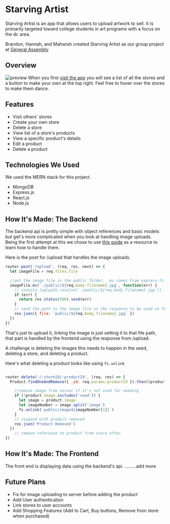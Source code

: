 # Starving Artist
Starving Artist is an app that allows users to upload artwork to sell. It is primarily targeted toward college students in art programs with a focus on the dc area.

Brandon, Hannah, and Mahwish created Starving Artist as our group project at [General Assembly](https://generalassemb.ly/)

## Overview
![preview](https://i.imgur.com/0isy85K.jpg)
When you first [visit the app](putlinktodeployedhere.com) you will see a list of all the stores and a button to make your own at the top right. Feel free to hover over the stores to make them dance.

## Features
* Visit others' stores
* Create your own store
* Delete a store
* View list of a store's products
* View a specific product's details
* Edit a product
* Delete a product

## Technologies We Used
We used the MERN stack for this project.
* MongoDB
* Express.js
* React.js
* Node.js

## How It's Made: The Backend

The backend api is pretty simple with object references and basic models but get's more complicated when you look at handling image uploads. Being the first attempt at this we chose to use [this guide](https://levelup.gitconnected.com/file-upload-with-node-js-react-js-686e342ad7e7) as a resource to learn how to handle them.

Here is the post for /upload that handles the image uploads.
```javascript
router.post('/upload', (req, res, next) => {
  let imageFile = req.files.file

  //put the image file in the public folder, .mv comes from express-fileupload package
  imageFile.mv(`./public/${req.body.filename}.jpg`, function(err) {
    // console.log(path.resolve(`./public/${req.body.filename}.jpg`))
    if (err) {
      return res.status(500).send(err)
    }
    // send the path to the image file in the response to be used on the front end
    res.json({ file: `public/${req.body.filename}.jpg` })
  })
})
```

That's just to upload it, linking the image is just setting it to that file path, that part is handled by the frontend using the response from /upload.

A challenge is deleting the images this needs to happen in the seed, deleting a store, and deleting a product. 

Here's what deleting a product looks like using `fs.unlink`
```javascript

router.delete('/:storeId/:productId', (req, res) => {
  Product.findOneAndRemove({ _id: req.params.productId }).then((product) => {

    //remove image from server if it's not used for seeding
    if (!product.image.includes('seed')) {
      let image = product.image
      let imageNumber = image.split('image')
      fs.unlink(`public/image${imageNumber[1]}`)
    }
    // respond with product removed
    res.json('Product Removed')
  })
    // remove reference to product from store after
})


```

## How It's Made: The Frontend

The front end is displaying data using the backend's api. .........add more


## Future Plans
* Fix for image uploading to server before adding the product
* Add User authentication
* Link stores to user accounts
* Add Shopping Features (Add to Cart, Buy buttons, Remove from store when purchased)



